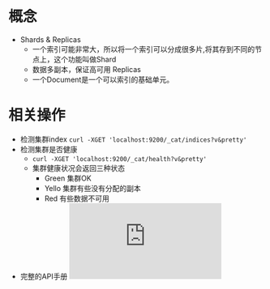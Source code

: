 # 概念
- Shards & Replicas
  - 一个索引可能非常大，所以将一个索引可以分成很多片,将其存到不同的节点上，这个功能叫做Shard
  - 数据多副本，保证高可用 Replicas
  - 一个Document是一个可以索引的基础单元。
# 相关操作
- 检测集群index
`curl -XGET 'localhost:9200/_cat/indices?v&pretty'`
- 检测集群是否健康
  - `curl -XGET 'localhost:9200/_cat/health?v&pretty'`
  - 集群健康状况会返回三种状态
    - Green 集群OK
    - Yello 集群有些没有分配的副本
    - Red   有些数据不可用
- 完整的API手册
![API](https://www.elastic.co/guide/en/elasticsearch/reference/5.5/cat.html)
